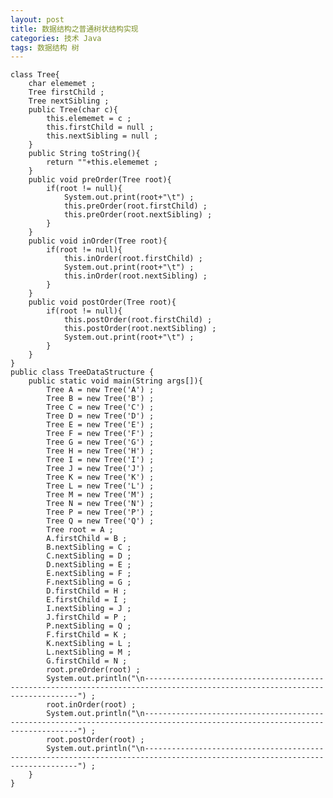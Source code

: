 ```yaml
---
layout: post
title: 数据结构之普通树状结构实现
categories: 技术 Java
tags: 数据结构 树
---
```


	class Tree{
		char elememet ;
		Tree firstChild ;
		Tree nextSibling ;
		public Tree(char c){
			this.elememet = c ;
			this.firstChild = null ;
			this.nextSibling = null ;
		}
		public String toString(){
			return ""+this.elememet ;
		}
		public void preOrder(Tree root){
			if(root != null){
				System.out.print(root+"\t") ;
				this.preOrder(root.firstChild) ;
				this.preOrder(root.nextSibling) ;
			}
		}
		public void inOrder(Tree root){
			if(root != null){
				this.inOrder(root.firstChild) ;
				System.out.print(root+"\t") ;
				this.inOrder(root.nextSibling) ;
			}
		}
		public void postOrder(Tree root){
			if(root != null){
				this.postOrder(root.firstChild) ;
				this.postOrder(root.nextSibling) ;
				System.out.print(root+"\t") ;
			}
		}
	}
	public class TreeDataStructure {
		public static void main(String args[]){
			Tree A = new Tree('A') ;
			Tree B = new Tree('B') ;
			Tree C = new Tree('C') ;
			Tree D = new Tree('D') ;
			Tree E = new Tree('E') ;
			Tree F = new Tree('F') ;
			Tree G = new Tree('G') ;
			Tree H = new Tree('H') ;
			Tree I = new Tree('I') ;
			Tree J = new Tree('J') ;
			Tree K = new Tree('K') ;
			Tree L = new Tree('L') ;
			Tree M = new Tree('M') ;
			Tree N = new Tree('N') ;
			Tree P = new Tree('P') ;
			Tree Q = new Tree('Q') ;
			Tree root = A ;
			A.firstChild = B ;
			B.nextSibling = C ;
			C.nextSibling = D ;
			D.nextSibling = E ;
			E.nextSibling = F ;
			F.nextSibling = G ;
			D.firstChild = H ;
			E.firstChild = I ;
			I.nextSibling = J ;
			J.firstChild = P ;
			P.nextSibling = Q ;
			F.firstChild = K ;
			K.nextSibling = L ;
			L.nextSibling = M ;
			G.firstChild = N ;
			root.preOrder(root) ;
			System.out.println("\n-----------------------------------------------------------------------------------------------------------------------------") ;
			root.inOrder(root) ;
			System.out.println("\n-----------------------------------------------------------------------------------------------------------------------------") ;
			root.postOrder(root) ;
			System.out.println("\n-----------------------------------------------------------------------------------------------------------------------------") ;
		}
	}
